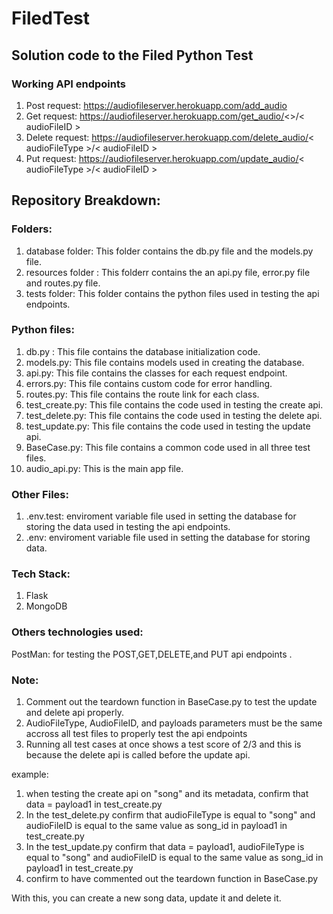 # FiledTest


## Solution code to the Filed Python Test

### Working API endpoints

1) Post request: https://audiofileserver.herokuapp.com/add_audio
2) Get request: https://audiofileserver.herokuapp.com/get_audio/<<audioFileType>>/< audioFileID >
3) Delete request: https://audiofileserver.herokuapp.com/delete_audio/< audioFileType >/< audioFileID >
4) Put request: https://audiofileserver.herokuapp.com/update_audio/< audioFileType >/< audioFileID >
   
  
## Repository Breakdown:

### Folders:
1) database folder: This folder contains the  db.py file and the models.py file.
2) resources folder : This folderr contains the an api.py file, error.py file and routes.py file.
3) tests folder: This folder contains the python files used in testing the api endpoints.

### Python files:
1) db.py : This file contains the database initialization code.
2) models.py: This file contains models used in creating the database.
3) api.py: This file contains the classes for each request endpoint.
4) errors.py: This file contains custom code for error handling.
5) routes.py: This file contains the route link for each class.
6) test_create.py: This file contains the code used in testing the create api.
7) test_delete.py: This file contains the code used in testing the delete api.
8) test_update.py: This file contains the code used in testing the update api.
9) BaseCase.py: This file contains a common code used in all three test files.
10) audio_api.py: This is the main app file.

### Other Files:
1) .env.test: enviroment variable file used in setting the database for storing the data used in testing the api endpoints.
2) .env: enviroment variable file used in setting the database for storing data.

### Tech Stack:
1) Flask
2) MongoDB

### Others technologies used:
PostMan: for testing the POST,GET,DELETE,and PUT api endpoints .

### Note: 
1) Comment out the teardown function in BaseCase.py to test the update and delete api properly.
2) AudioFileType, AudioFileID, and  payloads parameters must be the same accross all test files to properly test the api endpoints
3) Running all test cases at once shows a test score of 2/3 and this is because the delete api is called before the update api.

example:
1) when testing the create api on "song" and its metadata, confirm that data = payload1 in test_create.py 
2) In the test_delete.py confirm that audioFileType is equal to "song" and audioFileID is equal to the same value as song_id in payload1 in test_create.py
3) In the test_update.py confirm that data =  payload1, audioFileType is equal to "song" and audioFileID is equal to the same value as song_id in payload1 in test_create.py
4) confirm to have commented out the teardown function in BaseCase.py

With this, you can create a new song data, update it and delete it.

